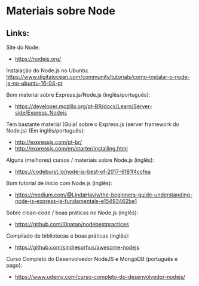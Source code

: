 # Materiais sobre Node

## Links:

Site do Node:

- https://nodejs.org/

Instalação do Node.js no Ubuntu:
https://www.digitalocean.com/community/tutorials/como-instalar-o-node-js-no-ubuntu-16-04-pt

Bom material sobre Express.js/Node.js (inglês/português):

- https://developer.mozilla.org/pt-BR/docs/Learn/Server-side/Express_Nodejs

Tem bastante material (Guia) sobre o Express.js (server framework do Node.js) (Em inglês/português):

- http://expressjs.com/pt-br/
- http://expressjs.com/en/starter/installing.html

Alguns (melhores) cursos / materiais sobre Node.js (inglês):

- https://codeburst.io/node-js-best-of-2017-6f81f4ccfea

Bom tutorial de ínicio com Node.js (inglês):

- https://medium.com/@LindaHaviv/the-beginners-guide-understanding-node-js-express-js-fundamentals-e15493462be1

Sobre clean-code / boas práticas no Node.js (inglês):

- https://github.com/i0natan/nodebestpractices

Compilado de bibliotecas e boas práticas (inglês):

- https://github.com/sindresorhus/awesome-nodejs

Curso Completo do Desenvolvedor NodeJS e MongoDB (português e pago):

- https://www.udemy.com/curso-completo-do-desenvolvedor-nodejs/

